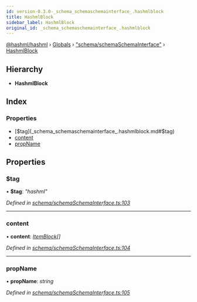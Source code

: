 ```yaml
---
id: version-0.3.0-_schema_schemaschemainterface_.hashmlblock
title: HashmlBlock
sidebar_label: HashmlBlock
original_id: _schema_schemaschemainterface_.hashmlblock
---
```


[@hashml/hashml](../index.md) › [Globals](../globals.md) › ["schema/schemaSchemaInterface"](../modules/_schema_schemaschemainterface_.md) › [HashmlBlock](_schema_schemaschemainterface_.hashmlblock.md)

## Hierarchy

* **HashmlBlock**

## Index

### Properties

* [$tag](_schema_schemaschemainterface_.hashmlblock.md#$tag)
* [content](_schema_schemaschemainterface_.hashmlblock.md#content)
* [propName](_schema_schemaschemainterface_.hashmlblock.md#propname)

## Properties

###  $tag

• **$tag**: *"hashml"*

*Defined in [schema/schemaSchemaInterface.ts:103](https://github.com/hashml/hashml/blob/6983021/src/schema/schemaSchemaInterface.ts#L103)*

___

###  content

• **content**: *[ItemBlock](_schema_schemaschemainterface_.itemblock.md)[]*

*Defined in [schema/schemaSchemaInterface.ts:104](https://github.com/hashml/hashml/blob/6983021/src/schema/schemaSchemaInterface.ts#L104)*

___

###  propName

• **propName**: *string*

*Defined in [schema/schemaSchemaInterface.ts:105](https://github.com/hashml/hashml/blob/6983021/src/schema/schemaSchemaInterface.ts#L105)*

